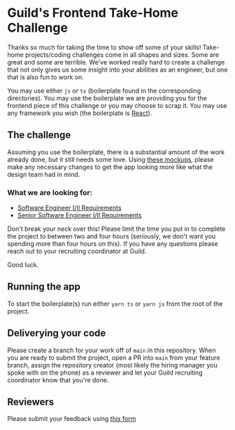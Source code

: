 # Guild's Frontend Take-Home Challenge

Thanks so much for taking the time to show off some of your skills! Take-home projects/coding challenges come in all shapes and sizes. Some are great and some are terrible. We've worked really hard to create a challenge that not only gives us some insight into your abilities as an engineer, but one that is also fun to work on.

You may use either `js` or `ts` (boilerplate found in the corresponding directories). You may use the boilerplate we are providing you for the frontend piece of this challenge or you may choose to scrap it. You may use any framework you wish (the boilerplate is [React](https://github.com/facebook/react)).

## The challenge

Assuming you use the boilerplate, there is a substantial amount of the work already done, but it still needs some love. Using [these mockups](https://www.figma.com/proto/v9fqT2hneqq5hnc4sYYQb4/Chat-App?page-id=0%3A1&node-id=5%3A3&viewport=241%2C48%2C0.03&scaling=scale-down-width), please make any necessary changes to get the app looking more like what the design team had in mind.

### What we are looking for:

- [Software Engineer I/II Requirements](SE_REQUIREMENTS.md)
- [Senior Software Engineer I/II Requirements](SSE_REQUIREMENTS.md)

Don't break your neck over this! Please limit the time you put in to complete the project to between two and four hours (seriously, we don't want you spending more than four hours on this). If you have any questions please reach out to your recruiting coordinator at Guild.

Good luck.

## Running the app

To start the boilerplate(s) run either `yarn ts` or `yarn js` from the root of the project.

## Deliverying your code

Please create a branch for your work off of `main` in this repository. When you are ready to submit the project, open a PR into `main` from your feature branch, assign the repository creator (most likely the hiring manager you spoke with on the phone) as a reviewer and let your Guild recruiting coordinator know that you're done.

## Reviewers

Please submit your feedback using [this form](https://docs.google.com/forms/d/e/1FAIpQLSfwQWx31mxsetEq8qMjk4-noop-mCl_QwQf4yl1hJmp4FA8tQ/viewform?usp=sf_link)
